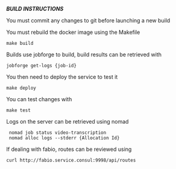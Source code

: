 ***BUILD INSTRUCTIONS***


You must commit any changes to git before launching a new build

You must rebuild the docker image using the Makefile
```
make build
```

Builds use jobforge to build, build results can be retrieved with

```
jobforge get-logs {job-id}
```

You then need to deploy the service to test it

```
make deploy
```

You can test changes with

```
make test
```


Logs on the server can be retrieved using nomad

```
 nomad job status video-transcription
 nomad alloc logs --stderr {Allocation Id}
```

If dealing with fabio, routes can be reviewed using
```
curl http://fabio.service.consul:9998/api/routes
```
